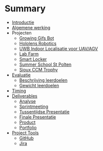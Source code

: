 # Summary
* [Introductie](./README.md)
* [Algemene werking](algemene_werking.md)
* Projecten
  * [Growing Gifs Bot](./projecten/growing_gifs_bot.md)
  * [Hololens Robotics](./projecten/hololens_robotics.md)
  * [UWB Indoor Localisatie voor UAV/AGV](./projecten/uwb.md)
  * [Lab Farm](./projecten/lab_farm.md)
  * [Smart Locker](./projecten/smart_locker.md)
  * [Summer School St Polten]()
  * [Sioux CCM Trophy]()
* [Evaluatie](./evaluatie/README.md)
  * [Beschrijving leerdoelen](./evaluatie/beschrijving_leerdoelen.md)
  * [Gewicht leerdoelen](./evaluatie/gewicht_leerdoelen.md)
* [Timing](./timing.md)
* [Deliverables](./deliverables/README.md)
  * [Analyse](./deliverables/analyse.md)
  * [Sprintmeeting](./deliverables/sprintmeeting.md)
  * [Tussentijdse Presentatie](./deliverables/tussentijdse_presentatie.md)
  * [Finale Presentatie](./deliverables/finale_presentatie.md)
  * [Product](./deliverables/product.md)
  * [Portfolio](./deliverables/portfolio.md)
* [Project Tools](./README.md)
  * [GitHub](./README.md)
  * [Jira](./README.md)
